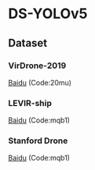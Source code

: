 # DS-YOLOv5
## Dataset

### VirDrone-2019  
[Baidu](https://pan.baidu.com/s/1EURrYTJ9H_Z79wIWfbtrUw?pwd=20mu) (Code:20mu)  
### LEVIR-ship  
[Baidu](https://pan.baidu.com/s/1KKkAjmh_BMQHg8jZz-nvqA?pwd=mqb1) (Code:mqb1)  

### Stanford Drone 
[Baidu](https://pan.baidu.com/s/1KKkAjmh_BMQHg8jZz-nvqA?pwd=mqb1) (Code:mqb1) 
